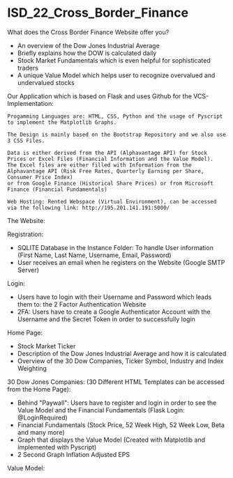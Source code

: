 # ISD_22_Cross_Border_Finance

What does the Cross Border Finance Website offer you?

- An overview of the Dow Jones Industrial Average
- Briefly explains how the DOW is calculated daily
- Stock Market Fundamentals which is even helpful for sophisticated traders
- A unique Value Model which helps user to recognize overvalued and undervalued stocks

Our Application which is based on Flask and uses Github for the VCS-Implementation:

	Progamming Languages are: HTML, CSS, Python and the usage of Pyscript to implement the Matplotlib Graphs.
	
	The Design is mainly based on the Bootstrap Repository and we also use 3 CSS Files.

	Data is either derived from the API (Alphavantage API) for Stock Prices or Excel Files (Financial Information and the Value Model).
	The Excel files are either filled with Information from the Alphavantage API (Risk Free Rates, Quarterly Earning per Share, Consumer Price Index)
	or from Google Finance (Historical Share Prices) or from Microsoft Finance (Financial Fundamentals)

	Web Hosting: Rented Webspace (Virtual Environment), can be accessed via the following link: http://195.201.141.191:5000/ 

The Website:

Registration:

 - SQLITE Database in the Instance Folder: To handle User information (First Name, Last Name, Username, Email, Password)
 - User receives an email when he registers on the Website (Google SMTP Server)

Login:

- Users have to login with their Username and Password which leads them to: the 2 Factor Authentication Website
- 2FA: Users have to create a Google Authenticator Account with the Username and the Secret Token in order to successfully login

Home Page:

- Stock Market Ticker
- Description of the Dow Jones Industrial Average and how it is calculated
- Overview of the 30 Dow Companies, Ticker Symbol, Industry and Index Weighting

30 Dow Jones Companies: (30 Different HTML Templates can be accessed from the Home Page):

- Behind "Paywall": Users have to register and login in order to see the Value Model
	and the Financial Fundamentals (Flask Login: @LoginRequired)
- Financial Fundamentals (Stock Price, 52 Week High, 52 Week Low, Beta and many more)
- Graph that displays the Value Model (Created with Matplotlib and implemented with Pyscript)
- 2 Second Graph Inflation Adjusted EPS

Value Model:

